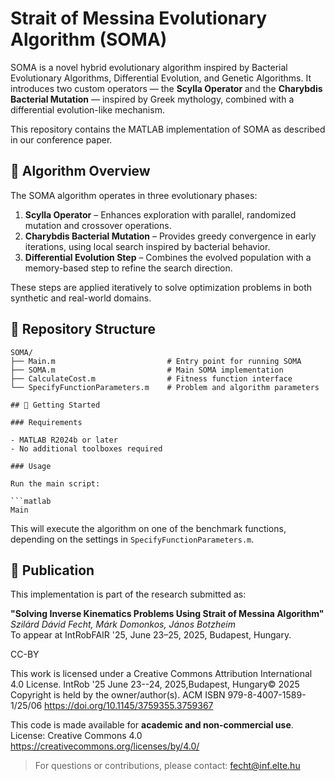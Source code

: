 # Strait of Messina Evolutionary Algorithm (SOMA)

SOMA is a novel hybrid evolutionary algorithm inspired by Bacterial Evolutionary Algorithms, Differential Evolution, and Genetic Algorithms. It introduces two custom operators — the **Scylla Operator** and the **Charybdis Bacterial Mutation** — inspired by Greek mythology, combined with a differential evolution-like mechanism.

This repository contains the MATLAB implementation of SOMA as described in our conference paper.

## 🌊 Algorithm Overview

The SOMA algorithm operates in three evolutionary phases:

1. **Scylla Operator** – Enhances exploration with parallel, randomized mutation and crossover operations.
2. **Charybdis Bacterial Mutation** – Provides greedy convergence in early iterations, using local search inspired by bacterial behavior.
3. **Differential Evolution Step** – Combines the evolved population with a memory-based step to refine the search direction.

These steps are applied iteratively to solve optimization problems in both synthetic and real-world domains.
## 📁 Repository Structure

```
SOMA/
├── Main.m                         # Entry point for running SOMA
├── SOMA.m                         # Main SOMA implementation
├── CalculateCost.m                # Fitness function interface
└── SpecifyFunctionParameters.m    # Problem and algorithm parameters

## 🚀 Getting Started

### Requirements

- MATLAB R2024b or later
- No additional toolboxes required

### Usage

Run the main script:

```matlab
Main
```

This will execute the algorithm on one of the benchmark functions, depending on the settings in `SpecifyFunctionParameters.m`.

## 📜 Publication

This implementation is part of the research submitted as:

**"Solving Inverse Kinematics Problems Using Strait of Messina Algorithm"**  
*Szilárd Dávid Fecht, Márk Domonkos, János Botzheim*  
To appear at IntRobFAIR '25, June 23–25, 2025, Budapest, Hungary.

CC-BY
 
This work is licensed under a Creative Commons Attribution International 4.0 License.
IntRob '25 June 23--24, 2025,Budapest, Hungary© 2025 Copyright is held by the owner/author(s).
ACM ISBN 979-8-4007-1589-1/25/06
https://doi.org/10.1145/3759355.3759367


This code is made available for **academic and non-commercial use**.  
License: Creative Commons 4.0 https://creativecommons.org/licenses/by/4.0/ 

> For questions or contributions, please contact: [fecht@inf.elte.hu](mailto:fecht@inf.elte.hu)
